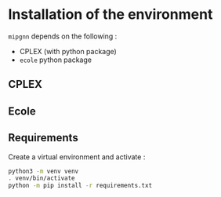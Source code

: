 # Installation of the environment

`mipgnn` depends on the following : 
  - CPLEX (with python package)
  - `ecole` python package
  

## CPLEX 

## Ecole

## Requirements
Create a virtual environment and activate :
```bash
python3 -m venv venv
. venv/bin/activate
python -m pip install -r requirements.txt
```


